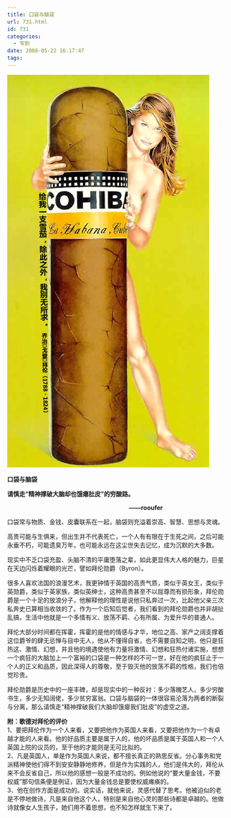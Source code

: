 ```yaml
---
title: 口袋与脑袋
url: 731.html
id: 731
categories:
  - 写到
date: 2008-05-22 16:17:47
tags:
---
```


![](/images/attachments/month_0805/e200852216165.jpg)  
  

**口袋与脑袋**

  

**请慎走“精神撑破大脑却也饿瘪肚皮”的穷酸路。**

  
                                                                        **——rooufer**  
  
口袋常与物质、金钱、皮囊联系在一起，脑袋则充溢着崇高、智慧、思想与灵魂。  
  
高贵可能与生俱来，但出生并不代表死亡，一个人有有限在于生死之间，之后可能永垂不朽，可能遗臭万年，也可能永远在这尘世失去记忆，成为沉默的大多数。  
  
现实中不乏口袋充盈、头脑不清的平庸堕落之辈，如此更显伟大人格的魅力，巨星在天边闪烁着耀眼的光芒，譬如拜伦勋爵（Byron）。  
  
很多人喜欢法国的浪漫艺术，我更钟情于英国的高贵气质，类似于英女王，类似于英勋爵，类似于英家族，类似英绅士，这种高贵甚至不以屈尊而有损形象，拜伦勋爵是一个十足的放浪分子，他解释他的理性是说他只私奔过一次，比起他父亲三次私奔史已算相当收敛的了。作为一个后知后觉者，我们看到的拜伦勋爵也并非胡扯乱搞，生活中他就是一个多情有义、放荡不羁、心有所属、为爱升华的普通人。  
  
拜伦大部分时间都在挥霍，挥霍的是他的情感与才华，地位之高、家产之阔支撑着这位爵爷的肆无忌惮与目中无人，他从不懂得自省，也不需要自知之明，他只是狂热这、激情、幻想，并且他的境遇使他有力量将激情、幻想和狂热付诸实施，想想一个疯狂的大脑加上一个富裕的口袋是一种怎样的不可一世，好在他的疯狂止于一个人的正义和品质，因此深得人的尊敬，至于毁灭他的放荡不羁的性格，我们也倍觉珍贵。  
  
拜伦勋爵是历史中的一座丰碑，却是现实中的一种反衬：多少落魄艺人，多少穷酸书生，多少无知阔佬，多少贫穷富翁。口袋与脑袋的一体很容易沦落为两者的断裂与分离，那么请慎走“精神撑破我们大脑却饿瘪我们肚皮”的虚空之道。  
  
  
**附：歌德对拜伦的评价**  
1、要把拜伦作为一个人来看，又要把他作为英国人来看，又要把他作为一个有卓越才能的人来看。他的好品质主要是属于人的，他的坏品质是属于英国人和一个人英国上院的议员的，至于他的才能则是无可比拟的。  
2、凡是英国人，单是作为英国人来说，都不擅长真正的熟思反省。分心事务和党派精神使他们得不到安安静静地修养，但是作为实践的人，他们是伟大的，拜伦从来不会反省自己，所以他的感想一般是不成功的。例如他说的“要大量金钱，不要权威”那句信条便是例证，因为大量金钱总是要使权威瘫痪的。  
3、他在创作方面是成功的。说实话，就他来说，灵感代替了思考。他被迫似的老是不停地做诗，凡是来自他这个人，特别是来自他心灵的那些诗都是卓越的。他做诗就像女人生孩子，她们用不着思想，也不知怎样就生下来了。